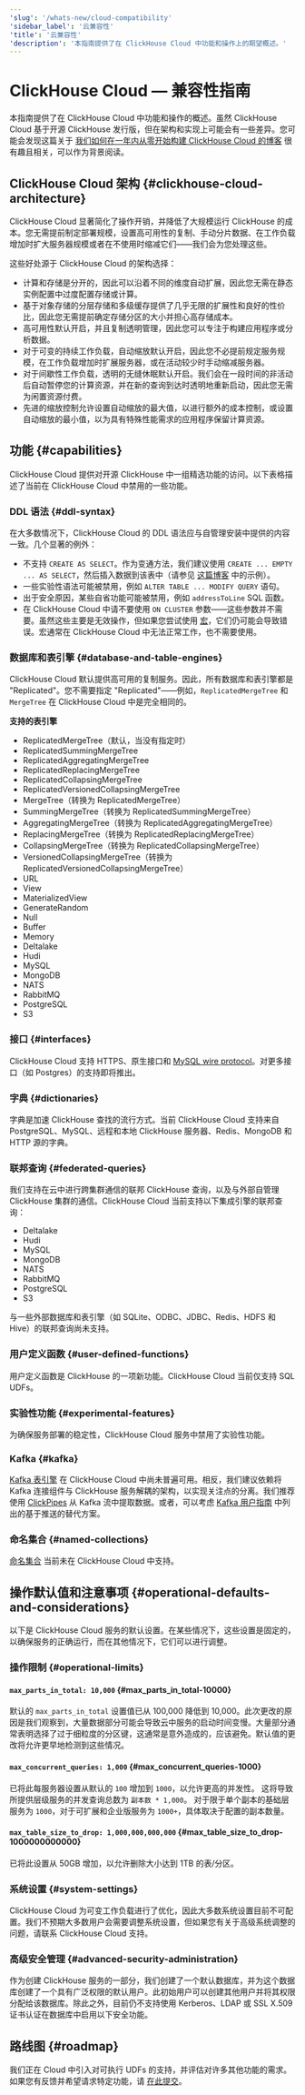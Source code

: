 ```yaml
---
'slug': '/whats-new/cloud-compatibility'
'sidebar_label': '云兼容性'
'title': '云兼容性'
'description': '本指南提供了在 ClickHouse Cloud 中功能和操作上的期望概述。'
---
```



# ClickHouse Cloud — 兼容性指南

本指南提供了在 ClickHouse Cloud 中功能和操作的概述。虽然 ClickHouse Cloud 基于开源 ClickHouse 发行版，但在架构和实现上可能会有一些差异。您可能会发现这篇关于 [我们如何在一年内从零开始构建 ClickHouse Cloud 的博客](https://clickhouse.com/blog/building-clickhouse-cloud-from-scratch-in-a-year) 很有趣且相关，可以作为背景阅读。

## ClickHouse Cloud 架构 {#clickhouse-cloud-architecture}
ClickHouse Cloud 显著简化了操作开销，并降低了大规模运行 ClickHouse 的成本。您无需提前制定部署规模，设置高可用性的复制、手动分片数据、在工作负载增加时扩大服务器规模或者在不使用时缩减它们——我们会为您处理这些。

这些好处源于 ClickHouse Cloud 的架构选择：
- 计算和存储是分开的，因此可以沿着不同的维度自动扩展，因此您无需在静态实例配置中过度配置存储或计算。
- 基于对象存储的分层存储和多级缓存提供了几乎无限的扩展性和良好的性价比，因此您无需提前确定存储分区的大小并担心高存储成本。
- 高可用性默认开启，并且复制透明管理，因此您可以专注于构建应用程序或分析数据。
- 对于可变的持续工作负载，自动缩放默认开启，因此您不必提前规定服务规模，在工作负载增加时扩展服务器，或在活动较少时手动缩减服务器。
- 对于间歇性工作负载，透明的无缝休眠默认开启。我们会在一段时间的非活动后自动暂停您的计算资源，并在新的查询到达时透明地重新启动，因此您无需为闲置资源付费。
- 先进的缩放控制允许设置自动缩放的最大值，以进行额外的成本控制，或设置自动缩放的最小值，以为具有特殊性能需求的应用程序保留计算资源。

## 功能 {#capabilities}
ClickHouse Cloud 提供对开源 ClickHouse 中一组精选功能的访问。以下表格描述了当前在 ClickHouse Cloud 中禁用的一些功能。

### DDL 语法 {#ddl-syntax}
在大多数情况下，ClickHouse Cloud 的 DDL 语法应与自管理安装中提供的内容一致。几个显著的例外：
  - 不支持 `CREATE AS SELECT`。作为变通方法，我们建议使用 `CREATE ... EMPTY ... AS SELECT`，然后插入数据到该表中（请参见 [这篇博客](https://clickhouse.com/blog/getting-data-into-clickhouse-part-1) 中的示例）。
  - 一些实验性语法可能被禁用，例如 `ALTER TABLE ... MODIFY QUERY` 语句。
  - 出于安全原因，某些自省功能可能被禁用，例如 `addressToLine` SQL 函数。
  - 在 ClickHouse Cloud 中请不要使用 `ON CLUSTER` 参数——这些参数并不需要。虽然这些主要是无效操作，但如果您尝试使用 [宏](/operations/server-configuration-parameters/settings#macros)，它们仍可能会导致错误。宏通常在 ClickHouse Cloud 中无法正常工作，也不需要使用。

### 数据库和表引擎 {#database-and-table-engines}

ClickHouse Cloud 默认提供高可用的复制服务。因此，所有数据库和表引擎都是 "Replicated"。您不需要指定 "Replicated"——例如，`ReplicatedMergeTree` 和 `MergeTree` 在 ClickHouse Cloud 中是完全相同的。

**支持的表引擎**

  - ReplicatedMergeTree（默认，当没有指定时）
  - ReplicatedSummingMergeTree
  - ReplicatedAggregatingMergeTree
  - ReplicatedReplacingMergeTree
  - ReplicatedCollapsingMergeTree
  - ReplicatedVersionedCollapsingMergeTree
  - MergeTree（转换为 ReplicatedMergeTree）
  - SummingMergeTree（转换为 ReplicatedSummingMergeTree）
  - AggregatingMergeTree（转换为 ReplicatedAggregatingMergeTree）
  - ReplacingMergeTree（转换为 ReplicatedReplacingMergeTree）
  - CollapsingMergeTree（转换为 ReplicatedCollapsingMergeTree）
  - VersionedCollapsingMergeTree（转换为 ReplicatedVersionedCollapsingMergeTree）
  - URL
  - View
  - MaterializedView
  - GenerateRandom
  - Null
  - Buffer
  - Memory
  - Deltalake
  - Hudi
  - MySQL
  - MongoDB
  - NATS
  - RabbitMQ
  - PostgreSQL
  - S3

### 接口 {#interfaces}
ClickHouse Cloud 支持 HTTPS、原生接口和 [MySQL wire protocol](/interfaces/mysql)。对更多接口（如 Postgres）的支持即将推出。

### 字典 {#dictionaries}
字典是加速 ClickHouse 查找的流行方式。当前 ClickHouse Cloud 支持来自 PostgreSQL、MySQL、远程和本地 ClickHouse 服务器、Redis、MongoDB 和 HTTP 源的字典。

### 联邦查询 {#federated-queries}
我们支持在云中进行跨集群通信的联邦 ClickHouse 查询，以及与外部自管理 ClickHouse 集群的通信。ClickHouse Cloud 当前支持以下集成引擎的联邦查询：
  - Deltalake
  - Hudi
  - MySQL
  - MongoDB
  - NATS
  - RabbitMQ
  - PostgreSQL
  - S3

与一些外部数据库和表引擎（如 SQLite、ODBC、JDBC、Redis、HDFS 和 Hive）的联邦查询尚未支持。

### 用户定义函数 {#user-defined-functions}

用户定义函数是 ClickHouse 的一项新功能。ClickHouse Cloud 当前仅支持 SQL UDFs。

### 实验性功能 {#experimental-features}

为确保服务部署的稳定性，ClickHouse Cloud 服务中禁用了实验性功能。

### Kafka {#kafka}

[Kafka 表引擎](/integrations/data-ingestion/kafka/index.md) 在 ClickHouse Cloud 中尚未普遍可用。相反，我们建议依赖将 Kafka 连接组件与 ClickHouse 服务解耦的架构，以实现关注点的分离。我们推荐使用 [ClickPipes](https://clickhouse.com/cloud/clickpipes) 从 Kafka 流中提取数据。或者，可以考虑 [Kafka 用户指南](/integrations/data-ingestion/kafka/index.md) 中列出的基于推送的替代方案。

### 命名集合 {#named-collections}

[命名集合](/operations/named-collections) 当前未在 ClickHouse Cloud 中支持。

## 操作默认值和注意事项 {#operational-defaults-and-considerations}
以下是 ClickHouse Cloud 服务的默认设置。在某些情况下，这些设置是固定的，以确保服务的正确运行，而在其他情况下，它们可以进行调整。

### 操作限制 {#operational-limits}

#### `max_parts_in_total: 10,000` {#max_parts_in_total-10000}
默认的 `max_parts_in_total` 设置值已从 100,000 降低到 10,000。此次更改的原因是我们观察到，大量数据部分可能会导致云中服务的启动时间变慢。大量部分通常表明选择了过于细粒度的分区键，这通常是意外造成的，应该避免。默认值的更改将允许更早地检测到这些情况。

#### `max_concurrent_queries: 1,000` {#max_concurrent_queries-1000}
已将此每服务器设置从默认的 `100` 增加到 `1000`，以允许更高的并发性。 
这将导致所提供层级服务的并发查询总数为 `副本数 * 1,000`。 
对于限于单个副本的基础层服务为 `1000`，对于可扩展和企业版服务为 `1000+`，具体取决于配置的副本数量。

#### `max_table_size_to_drop: 1,000,000,000,000` {#max_table_size_to_drop-1000000000000}
已将此设置从 50GB 增加，以允许删除大小达到 1TB 的表/分区。

### 系统设置 {#system-settings}
ClickHouse Cloud 为可变工作负载进行了优化，因此大多数系统设置目前不可配置。我们不预期大多数用户会需要调整系统设置，但如果您有关于高级系统调整的问题，请联系 ClickHouse Cloud 支持。

### 高级安全管理 {#advanced-security-administration}
作为创建 ClickHouse 服务的一部分，我们创建了一个默认数据库，并为这个数据库创建了一个具有广泛权限的默认用户。此初始用户可以创建其他用户并将其权限分配给该数据库。除此之外，目前仍不支持使用 Kerberos、LDAP 或 SSL X.509 证书认证在数据库中启用以下安全功能。

## 路线图 {#roadmap}

我们正在 Cloud 中引入对可执行 UDFs 的支持，并评估对许多其他功能的需求。如果您有反馈并希望请求特定功能，请 [在此提交](https://console.clickhouse.cloud/support)。
